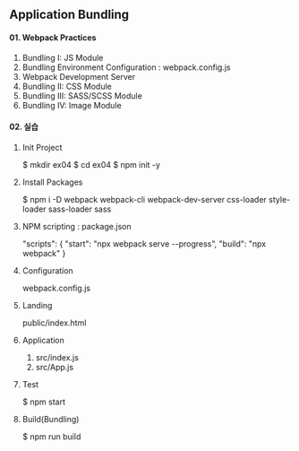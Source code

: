 ## Application Bundling


#### 01. Webpack Practices
1. Bundling I: JS Module
2. Bundling Environment Configuration : webpack.config.js
3. Webpack Development Server
4. Bundling II: CSS Module
5. Bundling III: SASS/SCSS Module
6. Bundling IV: Image Module


#### 02. 실습
1. Init Project

    $ mkdir ex04
    $ cd ex04
    $ npm init -y 

2. Install Packages

    $ npm i -D webpack webpack-cli webpack-dev-server css-loader style-loader sass-loader sass

3. NPM scripting : package.json

    "scripts": {
        "start": "npx webpack serve --progress",
        "build": "npx webpack"
    } 

4. Configuration

    webpack.config.js

5. Landing

    public/index.html

6. Application

    1) src/index.js
    2) src/App.js

7. Test

    $ npm start

8. Build(Bundling)

    $ npm run build
